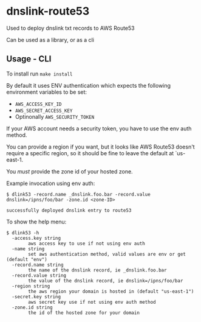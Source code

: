 # dnslink-route53

Used to deploy dnslink txt records to AWS Route53

Can be used as a library, or as a cli

## Usage - CLI

To install run `make install`

By default it uses ENV authentication which expects the following environment variables to be set:

* `AWS_ACCESS_KEY_ID`
* `AWS_SECRET_ACCESS_KEY`
* Optinonally `AWS_SECURITY_TOKEN`

If your AWS account needs a security token, you have to use the env auth method.

You can provide a region if you want, but it looks like AWS Route53 doesn't require a specific region, so it should be fine to leave the default at `us-east-1.

You *must* provide the zone id of your hosted zone.

Example invocation using env auth:

```shell
$ dlink53 -record.name _dnslink.foo.bar -record.value dnslink=/ipns/foo/bar -zone.id <zone-ID>

successfully deployed dnslink entry to route53
```

To show the help menu:

```shell
$ dlink53 -h
  -access.key string
        aws access key to use if not using env auth
  -name string
        set aws authentication method, valid values are env or get (default "env")
  -record.name string
        the name of the dnslink record, ie _dnslink.foo.bar
  -record.value string
        the value of the dnslink record, ie dnslink=/ipns/foo/bar
  -region string
        the aws region your domain is hosted in (default "us-east-1")
  -secret.key string
        aws secret key use if not using env auth method
  -zone.id string
        the id of the hosted zone for your domain
```